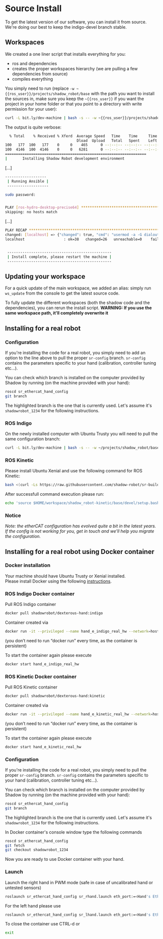 # Source Install
To get the latest version of our software, you can install it from source. We're doing our best to keep the indigo-devel branch stable.

## Workspaces

We created a one liner script that installs everything for you:
 - ros and dependencies
 - creates the proper workspaces hierarchy (we are pulling a few dependencies from source)
 - compiles everything

You simply need to run (replace `-w ~{{ros_user}}/projects/shadow_robot/base` with the path you want to install the sources in, make sure you keep the `~{{ros_user}}` if you want the project in your home folder or that you point to a directory with write permission for your user):

```bash
curl -L bit.ly/dev-machine | bash -s -- -w ~{{ros_user}}/projects/shadow_robot/base
```

The output is quite verbose:

```bash
  % Total    % Received % Xferd  Average Speed   Time    Time     Time  Current
                                 Dload  Upload   Total   Spent    Left  Speed
100   177  100   177    0     0    465      0 --:--:-- --:--:-- --:--:--   465
100  4146  100  4146    0     0   6281      0 --:--:-- --:--:-- --:--:--  6281
=================================================================
|       Installing Shadow Robot development environment
```
[...]
```bash
-------------------
 | Running Ansible |
 -------------------

sudo password: 


PLAY [ros-hydro-desktop-precise64] ******************************************** 
skipping: no hosts match
```
[...]
```bash
PLAY RECAP ******************************************************************** 
changed: [localhost] => {"changed": true, "cmd": "usermod -a -G dialout 'ugo' ", "delta": "0:00:00.009358", "end": "2016-01-04 08:33:52.390686", "item": "", "rc": 0, "start": "2016-01-04 08:33:52.381328", "stderr": "", "stdout": ""}
localhost                  : ok=38   changed=26   unreachable=0    failed=0   


 ------------------------------------------------
 | Install complete, please restart the machine |
 ------------------------------------------------
```

## Updating your workspace

For a quick update of the main workspace, we added an alias: simply run `ws_update` from the console to get the latest source code.

To fully update the different workspaces (both the shadow code and the dependencies), you can rerun the install script. **WARNING: If you use the same workspace path, it'll completely overwrite it**

## Installing for a real robot

### Configuration

If you're installing the code for a real robot, you simply need to add an option to the line above to pull the proper `sr-config` branch. `sr-config` contains the parameters specific to your hand (calibration, controller tuning etc...).

You can check which branch is installed on the computer provided by Shadow by running (on the machine provided with your hand):

```bash
roscd sr_ethercat_hand_config
git branch
```

The highlighted branch is the one that is currently used. Let's assume it's `shadowrobot_1234` for the following instructions.

### ROS Indigo

On the newly installed computer with Ubuntu Trusty you will need to pull the same configuration branch:

```bash
curl -L bit.ly/dev-machine | bash -s -- -w ~/projects/shadow_robot/base -c shadowrobot_1234
```
### ROS Kinetic

Please install Ubuntu Xenial and use the following command for ROS Kinetic:
```bash
bash <(curl -Ls https://raw.githubusercontent.com/shadow-robot/sr-build-tools/master/ansible/deploy.sh) -r sr-build-tools -b master -i data/shadow_robot-kinetic.rosinstall -v kinetic -t mongodb,pyassimp -с shadowrobot_1234
```

After successfull command execution please run:
```bash
echo 'source $HOME/workspace/shadow_robot-kinetic/base/devel/setup.bash' >> ~/.bashrc 
```

### Notice 

*Note: the etherCAT configuration has evolved quite a bit in the latest years. If the config is not working for you, get in touch and we'll help you migrate the configuration.*

## Installing for a real robot using Docker container

### Docker installation

Your machine should have Ubuntu Trusty or Xenial installed.  
Please install Docker using the following [instructions](https://docs.docker.com/engine/installation/linux/docker-ce/ubuntu/).

### ROS Indigo Docker container

Pull ROS Indigo container
```bash
docker pull shadowrobot/dexterous-hand:indigo
```

Container created via
```bash
docker run -it --privileged --name hand_e_indigo_real_hw --network=host -e DISPLAY -e QT_X11_NO_MITSHM=1 -e LOCAL_USER_ID=$(id -u) -v /tmp/.X11-unix:/tmp/.X11-unix:rw shadowrobot/dexterous-hand:indigo
```
(you don’t need to run “docker run” every time, as the container is persistent)

To start the container again please execute
```bash
docker start hand_e_indigo_real_hw
```

### ROS Kinetic Docker container

Pull ROS Kinetic container
```bash
docker pull shadowrobot/dexterous-hand:kinetic
```

Container created via
```bash
docker run -it --privileged --name hand_e_kinetic_real_hw --network=host -e DISPLAY -e QT_X11_NO_MITSHM=1 -e LOCAL_USER_ID=$(id -u) -v /tmp/.X11-unix:/tmp/.X11-unix:rw shadowrobot/dexterous-hand:kinetic
```
(you don’t need to run “docker run” every time, as the container is persistent)

To start the container again please execute
```bash
docker start hand_e_kinetic_real_hw
```

### Configuration

If you're installing the code for a real robot, you simply need to pull the proper `sr-config` branch. `sr-config` contains the parameters specific to your hand (calibration, controller tuning etc...).

You can check which branch is installed on the computer provided by Shadow by running (on the machine provided with your hand):

```bash
roscd sr_ethercat_hand_config
git branch
```

The highlighted branch is the one that is currently used. Let's assume it's `shadowrobot_1234` for the following instructions.

In Docker container's console window type the following commands
```bash
roscd sr_ethercat_hand_config
git fetch
git checkout shadowrobot_1234
```

Now you are ready to use Docker container with your hand.

### Launch

Launch the right hand in PWM mode (safe in case of uncalibrated hand or untested sensors)
```bash
roslaunch sr_ethercat_hand_config sr_rhand.launch eth_port:=<Hand's Ethernet port>
```
For the left hand please use
```bash
roslaunch sr_ethercat_hand_config sr_lhand.launch eth_port:=<Hand's Ethernet port>
```

To close the container use CTRL-d or
```bash
exit
```
